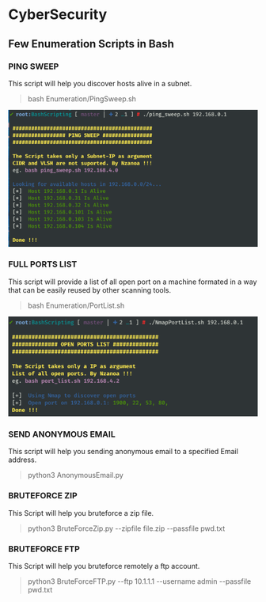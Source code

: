 # CyberSecurity
## Few Enumeration Scripts in Bash

### PING SWEEP
This script will help you discover hosts alive in a subnet.

> bash Enumeration/PingSweep.sh

![Ping Sweep Screenshot](images/ping_sweep.png)

### FULL PORTS LIST
This script will provide a list of all open port on a machine formated in a way that can be easily reused by other scanning tools.

> bash Enumeration/PortList.sh

![Port List Screenshot](images/port_list.png)

### SEND ANONYMOUS EMAIL
This script will help you sending anonymous email to a specified Email address.

> python3 AnonymousEmail.py

### BRUTEFORCE ZIP
This Script will help you bruteforce a zip file.

> python3 BruteForceZip.py --zipfile file.zip --passfile pwd.txt

### BRUTEFORCE FTP
This Script will help you bruteforce remotely a ftp account.

> python3 BruteForceFTP.py --ftp 10.1.1.1 --username admin --passfile pwd.txt
